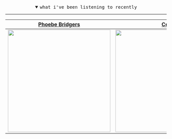 <details open>

<summary align="center"><samp>what i've been listening to recently</samp></summary>
<hr />

<!-- toc -->

| [Phoebe Bridgers](https://open.spotify.com/artist/1r1uxoy19fzMxunt3ONAkG)                                                                                        | [Céu](https://open.spotify.com/artist/2eFVsaX3yHLPeWpiqvmeFn)                                                                                                    | [Animal Collective](https://open.spotify.com/artist/4kwxTgCKMipBKhSnEstNKj)                                                                                      | [Erland Cooper](https://open.spotify.com/artist/636k3cBTCgdZfXzCj7Cuaa)                                                                                          |
| ---------------------------------------------------------------------------------------------------------------------------------------------------------------- | ---------------------------------------------------------------------------------------------------------------------------------------------------------------- | ---------------------------------------------------------------------------------------------------------------------------------------------------------------- | ---------------------------------------------------------------------------------------------------------------------------------------------------------------- |
| [<img src="https://i.scdn.co/image/cc57d091fdb80971d5f21aea4d8194418e633c22" width="320" height="auto">](https://open.spotify.com/artist/1r1uxoy19fzMxunt3ONAkG) | [<img src="https://i.scdn.co/image/92804fefc0d749640c68a30c3789661616734244" width="320" height="auto">](https://open.spotify.com/artist/2eFVsaX3yHLPeWpiqvmeFn) | [<img src="https://i.scdn.co/image/94721d9349cc57b01968409bb5e5f86ade1abb91" width="320" height="auto">](https://open.spotify.com/artist/4kwxTgCKMipBKhSnEstNKj) | [<img src="https://i.scdn.co/image/d402ec1442d595331c06c410542fbef21e15b350" width="320" height="auto">](https://open.spotify.com/artist/636k3cBTCgdZfXzCj7Cuaa) |

<!-- tocstop -->

</details>

